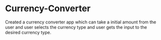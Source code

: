 # Currency-Converter
Created a currency converter app which can take a initial amount from the user and user selects the currency type and user gets the input to the desired currency type.
